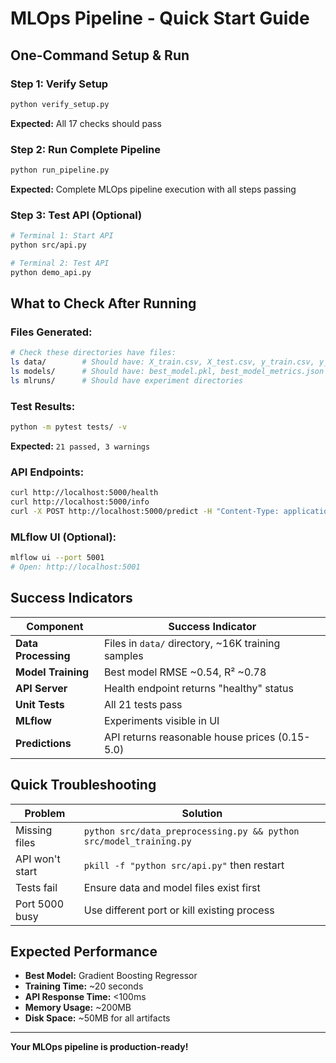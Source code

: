 # MLOps Pipeline - Quick Start Guide

## One-Command Setup & Run

### Step 1: Verify Setup

```bash
python verify_setup.py
```

**Expected:** All 17 checks should pass

### Step 2: Run Complete Pipeline

```bash
python run_pipeline.py
```

**Expected:** Complete MLOps pipeline execution with all steps passing

### Step 3: Test API (Optional)

```bash
# Terminal 1: Start API
python src/api.py

# Terminal 2: Test API
python demo_api.py
```

## What to Check After Running

### Files Generated:

```bash
# Check these directories have files:
ls data/        # Should have: X_train.csv, X_test.csv, y_train.csv, y_test.csv, scaler.pkl
ls models/      # Should have: best_model.pkl, best_model_metrics.json
ls mlruns/      # Should have experiment directories
```

### Test Results:

```bash
python -m pytest tests/ -v
```

**Expected:** `21 passed, 3 warnings`

### API Endpoints:

```bash
curl http://localhost:5000/health
curl http://localhost:5000/info
curl -X POST http://localhost:5000/predict -H "Content-Type: application/json" -d '{"MedInc": 8.3252, "HouseAge": 41.0, "AveRooms": 6.98, "AveBedrms": 1.02, "Population": 322.0, "AveOccup": 2.55, "Latitude": 37.88, "Longitude": -122.23}'
```

### MLflow UI (Optional):

```bash
mlflow ui --port 5001
# Open: http://localhost:5001
```

## Success Indicators

| Component           | Success Indicator                                 |
| ------------------- | ------------------------------------------------- |
| **Data Processing** | Files in `data/` directory, ~16K training samples |
| **Model Training**  | Best model RMSE ~0.54, R² ~0.78                   |
| **API Server**      | Health endpoint returns "healthy" status          |
| **Unit Tests**      | All 21 tests pass                                 |
| **MLflow**          | Experiments visible in UI                         |
| **Predictions**     | API returns reasonable house prices (0.15-5.0)    |

## Quick Troubleshooting

| Problem         | Solution                                                           |
| --------------- | ------------------------------------------------------------------ |
| Missing files   | `python src/data_preprocessing.py && python src/model_training.py` |
| API won't start | `pkill -f "python src/api.py"` then restart                        |
| Tests fail      | Ensure data and model files exist first                            |
| Port 5000 busy  | Use different port or kill existing process                        |

## Expected Performance

- **Best Model:** Gradient Boosting Regressor
- **Training Time:** ~20 seconds
- **API Response Time:** <100ms
- **Memory Usage:** ~200MB
- **Disk Space:** ~50MB for all artifacts

---

**Your MLOps pipeline is production-ready!**
